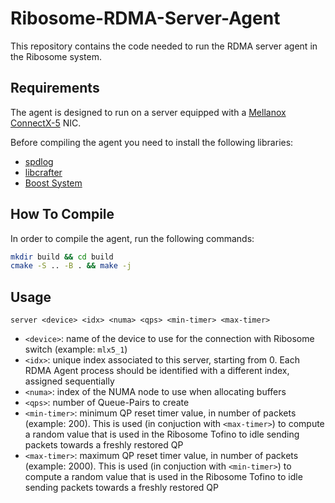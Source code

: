 # Ribosome-RDMA-Server-Agent
This repository contains the code needed to run the RDMA server agent in the Ribosome system. 

## Requirements
The agent is designed to run on a server equipped with a [Mellanox ConnectX-5](https://www.nvidia.com/en-us/networking/ethernet/connectx-5/) NIC.

Before compiling the agent you need to install the following libraries: 
- [spdlog](https://github.com/gabime/spdlog)
- [libcrafter](https://github.com/pellegre/libcrafter)
- [Boost System](https://www.boost.org/doc/libs/1_68_0/libs/system/doc/index.html)

## How To Compile
In order to compile the agent, run the following commands:
```bash
mkdir build && cd build
cmake -S .. -B . && make -j
```

## Usage
```
server <device> <idx> <numa> <qps> <min-timer> <max-timer>
```

- `<device>`: name of the device to use for the connection with Ribosome switch (example: `mlx5_1`)
- `<idx>`: unique index associated to this server, starting from 0. Each RDMA Agent process should be identified with a different index, assigned sequentially
- `<numa>`: index of the NUMA node to use when allocating buffers
- `<qps>`: number of Queue-Pairs to create
- `<min-timer>`: minimum QP reset timer value, in number of packets (example: 200). This is used (in conjuction with `<max-timer>`) to compute a random value that is used in the Ribosome Tofino to idle sending packets towards a freshly restored QP
- `<max-timer>`: maximum QP reset timer value, in number of packets (example: 2000). This is used (in conjuction with `<min-timer>`) to compute a random value that is used in the Ribosome Tofino to idle sending packets towards a freshly restored QP